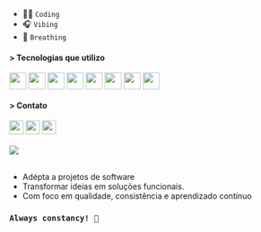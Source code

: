 - 👩‍💻 ``Coding``
- 🎧 ``Vibing``
- 🍃 ``Breathing``


#### > Tecnologias que utilizo
<div>  
   <img align="center" height="30" width="30"  src="https://cdn.jsdelivr.net/gh/devicons/devicon@latest/icons/typescript/typescript-original.svg" />       
   <img align="center" height="30" width="30"  src="https://cdn.jsdelivr.net/gh/devicons/devicon@latest/icons/javascript/javascript-original.svg" />
   <img align="center" height="30" width="30" src="https://cdn.jsdelivr.net/gh/devicons/devicon@latest/icons/nodejs/nodejs-original.svg" />
   <img align="center" height="30" width="30" src="https://cdn.jsdelivr.net/gh/devicons/devicon@latest/icons/react/react-original.svg" />
   <img align="center" height="30" width="30" src="https://cdn.jsdelivr.net/gh/devicons/devicon@latest/icons/nextjs/nextjs-original.svg" />
   <img align="center" height="30" width="30" src="https://cdn.jsdelivr.net/gh/devicons/devicon@latest/icons/tailwindcss/tailwindcss-original.svg" />
   <img align="center" height="30" width="30" src="https://cdn.jsdelivr.net/gh/devicons/devicon@latest/icons/postman/postman-original.svg" />
   <img align="center" height="30" width="30" src="https://cdn.jsdelivr.net/gh/devicons/devicon@latest/icons/vitest/vitest-original.svg" />                      
</div>


#### > Contato

<div>
   <a href="https://www.linkedin.com/in/aritana-pianco/" target="_blank" ><img  height="25" src="https://img.shields.io/badge/LinkedIn-0077B5?style=for-the-badge&logo=linkedin&logoColor=white" ></a>
   <a href="https://www.instagram.com/_aripianco/" target="_blank" ><img height="25" src="https://img.shields.io/badge/-Instagram-%23E4405F?style=for-the-badge&logo=instagram&logoColor=white" ></a> 
   <a href="mailto:aritanapianco10@gmail.com" target="_blank"><img height="25" src="https://img.shields.io/badge/-Gmail-%23333?style=for-the-badge&logo=gmail&logoColor=white" ></a>
</div>

<br>

<div>
<img align="center" src="https://github-readme-stats.vercel.app/api/top-langs/?username=AritanaPianco&layout=donut&langs_count=8&theme=tokyonight"/>
</div>

<br>

- Adépta a projetos de software
- Transformar ideias em soluções funcionais.
- Com foco em qualidade, consistência e aprendizado contínuo

### ``Always constancy! 🧠``
